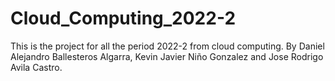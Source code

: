 # Cloud_Computing_2022-2
This is the project for all the period 2022-2 from cloud computing.
By Daniel Alejandro Ballesteros Algarra, Kevin Javier Niño Gonzalez and Jose Rodrigo Avila Castro.
